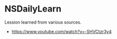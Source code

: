 # NSDailyLearn

Lession learned from various sources.

- https://www.youtube.com/watch?v=-SHVCtzr3y4
